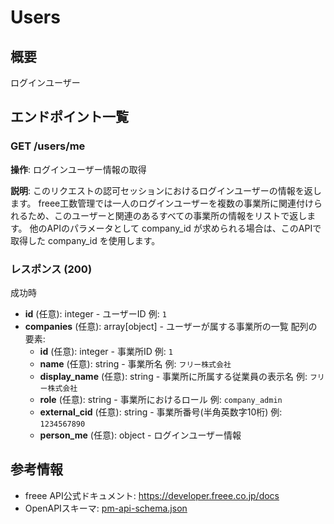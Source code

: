 # Users

## 概要

ログインユーザー

## エンドポイント一覧

### GET /users/me

**操作**: ログインユーザー情報の取得

**説明**: このリクエストの認可セッションにおけるログインユーザーの情報を返します。 freee工数管理では一人のログインユーザーを複数の事業所に関連付けられるため、このユーザーと関連のあるすべての事業所の情報をリストで返します。 他のAPIのパラメータとして company_id が求められる場合は、このAPIで取得した company_id を使用します。

### レスポンス (200)

成功時

- **id** (任意): integer - ユーザーID 例: `1`
- **companies** (任意): array[object] - ユーザーが属する事業所の一覧
  配列の要素:
    - **id** (任意): integer - 事業所ID 例: `1`
    - **name** (任意): string - 事業所名 例: `フリー株式会社`
    - **display_name** (任意): string - 事業所に所属する従業員の表示名 例: `フリー株式会社`
    - **role** (任意): string - 事業所におけるロール 例: `company_admin`
    - **external_cid** (任意): string - 事業所番号(半角英数字10桁) 例: `1234567890`
    - **person_me** (任意): object - ログインユーザー情報



## 参考情報

- freee API公式ドキュメント: https://developer.freee.co.jp/docs
- OpenAPIスキーマ: [pm-api-schema.json](../../openapi/pm-api-schema.json)
